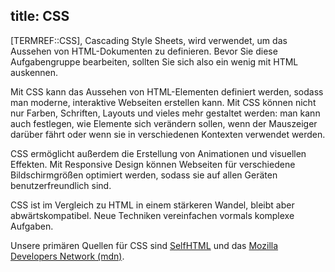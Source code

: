 title: CSS
---
[TERMREF::CSS], Cascading Style Sheets, wird verwendet, um das Aussehen von HTML-Dokumenten zu definieren. 
Bevor Sie diese Aufgabengruppe bearbeiten, sollten Sie sich also ein wenig mit HTML auskennen.

Mit CSS kann das Aussehen von HTML-Elementen definiert werden, 
sodass man moderne, interaktive Webseiten erstellen kann. 
Mit CSS können nicht nur Farben, Schriften, Layouts und vieles mehr gestaltet werden: 
man kann auch festlegen, wie Elemente sich verändern sollen, wenn der Mauszeiger darüber fährt 
oder wenn sie in verschiedenen Kontexten verwendet werden.

CSS ermöglicht außerdem die Erstellung von Animationen und visuellen Effekten. 
Mit Responsive Design können Webseiten für verschiedene Bildschirmgrößen optimiert werden, 
sodass sie auf allen Geräten benutzerfreundlich sind.

CSS ist im Vergleich zu HTML in einem stärkeren Wandel, bleibt aber abwärtskompatibel. 
Neue Techniken vereinfachen vormals komplexe Aufgaben. 

Unsere primären Quellen für CSS sind [SelfHTML](https://wiki.selfhtml.org/wiki/CSS)
und das [Mozilla Developers Network (mdn)](https://developer.mozilla.org/en-US/).